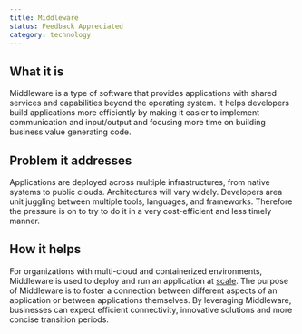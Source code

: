 ```yaml
---
title: Middleware
status: Feedback Appreciated
category: technology
---
```

 
## What it is
 
Middleware is a type of software that provides applications with shared services and capabilities beyond the operating system. It helps developers build applications more efficiently by making it easier to implement communication and input/output and focusing more time on building business value generating code.
 
 
## Problem it addresses 
 
Applications are deployed across multiple infrastructures, from native systems to public clouds. Architectures will vary widely. Developers area unit juggling between multiple tools, languages, and frameworks. Therefore the pressure is on to try to do it in a very cost-efficient and less timely manner.
 
 
## How it helps 

For organizations with multi-cloud and containerized environments, Middleware is used to deploy and run an application at [scale](/scalability). The purpose of Middleware is to foster a connection between different aspects of an application or between applications themselves. By leveraging Middleware, businesses can expect efficient connectivity, innovative solutions and more concise transition periods.

